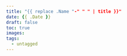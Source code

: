 ```yaml
---
title: "{{ replace .Name "-" " " | title }}"
date: {{ .Date }}
draft: false
toc: true
images:
tags: 
  - untagged
---
```


